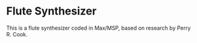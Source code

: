# Flute Synthesizer
This is a flute synthesizer coded in Max/MSP, based on research by Perry R. Cook.
